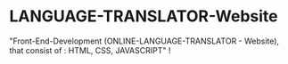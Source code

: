 # LANGUAGE-TRANSLATOR-Website
"Front-End-Development (ONLINE-LANGUAGE-TRANSLATOR - Website), that consist of : HTML, CSS, JAVASCRIPT" !
